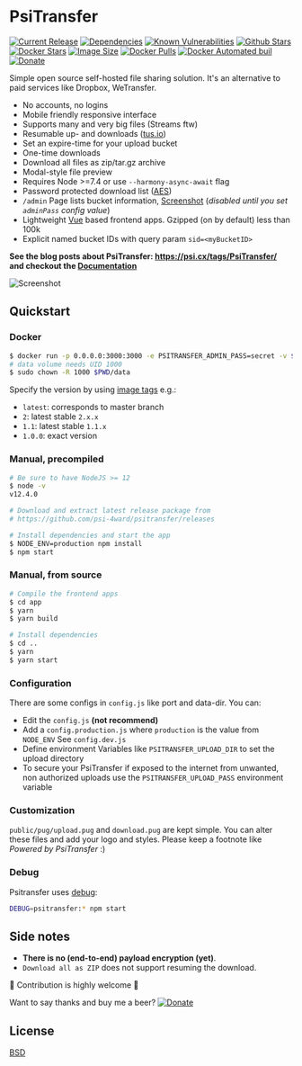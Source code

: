 # PsiTransfer

[![Current Release](https://img.shields.io/github/release/psi-4ward/psitransfer.svg)](https://github.com/psi-4ward/psitransfer/releases)
[![Dependencies](https://david-dm.org/psi-4ward/psitransfer.svg)](https://david-dm.org/psi-4ward/psitransfer)
[![Known Vulnerabilities](https://snyk.io/test/github/psi-4ward/psitransfer/badge.svg)](https://snyk.io/test/github/psi-4ward/psitransfer)
[![Github Stars](https://img.shields.io/github/stars/psi-4ward/psitransfer.svg?style=social&label=Star)](https://github.com/psi-4ward/psitransfer)
[![Docker Stars](https://img.shields.io/docker/stars/psitrax/psitransfer.svg)](https://hub.docker.com/r/psitrax/psitransfer/)
[![Image Size](https://images.microbadger.com/badges/image/psitrax/psitransfer.svg)](https://microbadger.com/images/psitrax/psitransfer)
[![Docker Pulls](https://img.shields.io/docker/pulls/psitrax/psitransfer.svg)](https://hub.docker.com/r/psitrax/psitransfer/)
[![Docker Automated buil](https://img.shields.io/docker/automated/psitrax/psitransfer.svg)](https://hub.docker.com/r/psitrax/psitransfer/)
[![Donate](https://img.shields.io/badge/Donate-PayPal-green.svg)](https://www.paypal.com/cgi-bin/webscr?cmd=_s-xclick&hosted_button_id=RTWDCH74TJN54&item_name=psitransfer)

Simple open source self-hosted file sharing solution.
It's an alternative to paid services like Dropbox, WeTransfer.

* No accounts, no logins
* Mobile friendly responsive interface
* Supports many and very big files (Streams ftw)
* Resumable up- and downloads ([tus.io](https://tus.io))
* Set an expire-time for your upload bucket
* One-time downloads
* Download all files as zip/tar.gz archive
* Modal-style file preview
* Requires Node >=7.4 or use `--harmony-async-await` flag
* Password protected download list ([AES](https://en.wikipedia.org/wiki/Advanced_Encryption_Standard))
* `/admin` Page lists bucket information, [Screenshot](https://raw.githubusercontent.com/psi-4ward/psitransfer/master/docs/PsiTransfer-Admin.png) (_disabled until you set `adminPass` config value_)
* Lightweight [Vue](https://vuejs.org) based frontend apps. Gzipped (on by default) less than 100k
* Explicit named bucket IDs with query param `sid=<myBucketID>`

**See the blog posts about PsiTransfer: https://psi.cx/tags/PsiTransfer/ and checkout the
[Documentation](https://github.com/psi-4ward/psitransfer/tree/master/docs)**

![Screenshot](https://raw.githubusercontent.com/psi-4ward/psitransfer/master/docs/psitransfer.gif)


## Quickstart

### Docker
```bash
$ docker run -p 0.0.0.0:3000:3000 -e PSITRANSFER_ADMIN_PASS=secret -v $PWD/data:/data psitrax/psitransfer
# data volume needs UID 1000
$ sudo chown -R 1000 $PWD/data
```

Specify the version by using [image tags](https://hub.docker.com/r/psitrax/psitransfer/tags/) e.g.:
* `latest`: corresponds to master branch
* `2`: latest stable `2.x.x`
* `1.1`: latest stable `1.1.x`
* `1.0.0`: exact version

### Manual, precompiled

```bash
# Be sure to have NodeJS >= 12
$ node -v
v12.4.0

# Download and extract latest release package from
# https://github.com/psi-4ward/psitransfer/releases

# Install dependencies and start the app
$ NODE_ENV=production npm install
$ npm start
```

### Manual, from source

```bash
# Compile the frontend apps
$ cd app
$ yarn
$ yarn build

# Install dependencies
$ cd ..
$ yarn
$ yarn start
```

### Configuration

There are some configs in `config.js` like port and data-dir.
You can:
* Edit the `config.js` **(not recommend)**
* Add a `config.production.js` where `production` is the value from `NODE_ENV`
  See `config.dev.js`
* Define environment Variables like `PSITRANSFER_UPLOAD_DIR` to set the upload directory
* To secure your PsiTransfer if exposed to the internet from unwanted, non authorized uploads use the `PSITRANSFER_UPLOAD_PASS` environment variable

### Customization

`public/pug/upload.pug` and `download.pug` are kept simple.
You can alter these files and add your logo and styles.
Please keep a footnote like *Powered by PsiTransfer* :)

### Debug

Psitransfer uses [debug](https://github.com/visionmedia/debug):

```bash
DEBUG=psitransfer:* npm start
```

## Side notes

* **There is no (end-to-end) payload encryption (yet)**.
* `Download all as ZIP` does not support resuming the download.

:star2: Contribution is highly welcome :metal:

Want to say thanks and buy me a beer? [![Donate](https://img.shields.io/badge/Donate-PayPal-green.svg)](https://www.paypal.com/cgi-bin/webscr?cmd=_s-xclick&hosted_button_id=RTWDCH74TJN54&item_name=psitransfer)


## License

[BSD](LICENSE)
